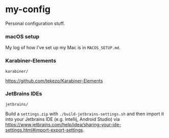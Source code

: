# my-config 

Personal configuration stuff.

### macOS setup

My log of how I've set up my Mac is in `MACOS_SETUP.md`.

### Karabiner-Elements

`karabiner/`

<https://github.com/tekezo/Karabiner-Elements>

### JetBrains IDEs

`jetbrains/`

Build a `settings.zip` with `./build-jetbrains-settings.sh` and then import it into your Jetbrains IDE (e.g. Intellij, 
Android Studio) via <https://www.jetbrains.com/help/idea/sharing-your-ide-settings.html#import-export-settings>.